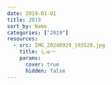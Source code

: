 ```yaml
---
date: 2019-01-01
title: 2019
sort_by: Name
categories: ["2019"]
resources:
  - src: IMG_20240929_193528.jpg
    title: しゅ～
    params:
      cover: true
      hidden: false
---
```

